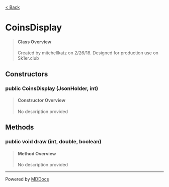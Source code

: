 [< Back](README.md)
# CoinsDisplay #
>#### Class Overview ####
>Created by mitchellkatz on 2/26/18. Designed for production use on Sk1er.club
## Constructors ##
### public CoinsDisplay (JsonHolder, int) ###
>#### Constructor Overview ####
>No description provided
>
## Methods ##
### public void draw (int, double, boolean) ###
>#### Method Overview ####
>No description provided
>

---
Powered by [MDDocs](https://github.com/VRCube/MDDocs)
